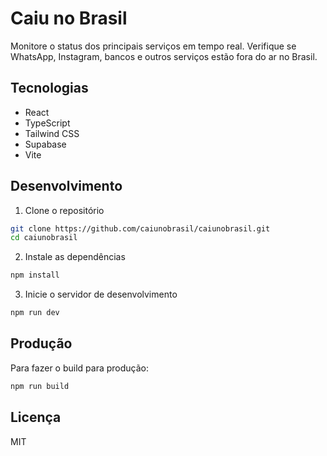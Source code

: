 # Caiu no Brasil

Monitore o status dos principais serviços em tempo real. Verifique se WhatsApp, Instagram, bancos e outros serviços estão fora do ar no Brasil.

## Tecnologias

- React
- TypeScript
- Tailwind CSS
- Supabase
- Vite

## Desenvolvimento

1. Clone o repositório
```bash
git clone https://github.com/caiunobrasil/caiunobrasil.git
cd caiunobrasil
```

2. Instale as dependências
```bash
npm install
```

3. Inicie o servidor de desenvolvimento
```bash
npm run dev
```

## Produção

Para fazer o build para produção:

```bash
npm run build
```

## Licença

MIT
